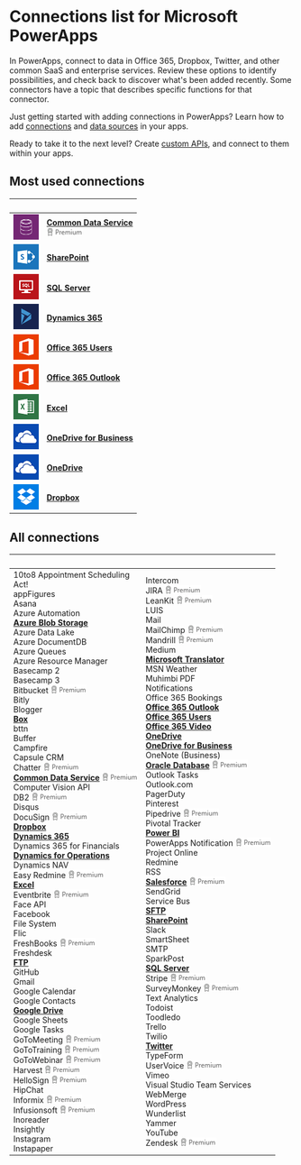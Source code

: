 <properties
	pageTitle="List of connections | Microsoft PowerApps"
	description="Overview of all the available connections you can use to build apps"
	services=""
	suite="powerapps"
	documentationCenter=""
	authors="archnair"
	manager="anneta"
	editor=""
    tags=""/>

<tags
	ms.service="powerapps"
	ms.workload="na"
	ms.tgt_pltfrm="na"
	ms.devlang="na"
	ms.topic="article"
	ms.date="02/08/2017"
	ms.author="archanan"/>

# Connections list for Microsoft PowerApps #
In PowerApps, connect to data in Office 365, Dropbox, Twitter, and other common SaaS and enterprise services. Review these options to identify possibilities, and check back to discover what's been added recently. Some connectors have a topic that describes specific functions for that connector.

Just getting started with adding connections in PowerApps? Learn how to add [connections](add-manage-connections.md) and [data sources](add-data-connection.md) in your apps.

Ready to take it to the next level? Create [custom APIs](register-custom-api.md), and connect to them within your apps.

## Most used connections ##
| &nbsp; | &nbsp; |
|---|---|
|![](./media/connections-list/cdm.png) |[**Common Data Service**](data-platform-intro.md)<br>![](./media/connections-list/premium.png)|
|![](./media/connections-list/sharepoint.png) |[**SharePoint**](./connections/connection-sharepoint-online.md)|
|![](./media/connections-list/sql.png) |[**SQL Server**](./connections/connection-azure-sqldatabase.md)|
|![](./media/connections-list/dynamics-365.png) |[**Dynamics 365**](./connections/connection-dynamics-crmonline.md)|
|![](./media/connections-list/office365.png) |[**Office 365 Users**](./connections/connection-office365-users.md)|
|![](./media/connections-list/office365.png) |[**Office 365 Outlook**](./connections/connection-office365-outlook.md)|
|![](./media/connections-list/excel.png) |[**Excel**](./connections/connection-excel.md)|
|![](./media/connections-list/onedrive.png) |[**OneDrive for Business**](cloud-storage-blob-connections.md)|
|![](./media/connections-list/onedrive.png) |[**OneDrive**](cloud-storage-blob-connections.md)|
|![](./media/connections-list/dropbox.png) |[**Dropbox**](cloud-storage-blob-connections.md)|

## All connections ##
| &nbsp; | &nbsp; |
|---|---|
|10to8 Appointment Scheduling<br>Act!<br>appFigures<br>Asana<br>Azure Automation<br>[**Azure Blob Storage**](./connections/cloud-storage-blob-connections.md)<br>Azure Data Lake<br>Azure DocumentDB<br>Azure Queues<br>Azure Resource Manager<br>Basecamp 2<br>Basecamp 3<br>Bitbucket ![](./media/connections-list/premium.png)<br>Bitly<br>Blogger<br>[**Box**](./connections/cloud-storage-blob-connections.md)<br>bttn<br>Buffer<br>Campfire<br>Capsule CRM<br>Chatter ![](./media/connections-list/premium.png)<br>[**Common Data Service**](data-platform-intro.md) ![](./media/connections-list/premium.png)<br>Computer Vision API<br>DB2 ![](./media/connections-list/premium.png)<br>Disqus<br>DocuSign ![](./media/connections-list/premium.png)<br>[**Dropbox**](./connections/cloud-storage-blob-connections.md)<br>[**Dynamics 365**](./connections/connection-dynamics-crmonline.md)<br>Dynamics 365 for Financials<br>[**Dynamics for Operations**](./connections/connection-dynamicsax.md)<br>Dynamics NAV<br>Easy Redmine ![](./media/connections-list/premium.png)<br>[**Excel**](./connections/connection-excel.md)<br>Eventbrite ![](./media/connections-list/premium.png)<br>Face API<br>Facebook<br>File System<br>Flic<br>FreshBooks ![](./media/connections-list/premium.png)<br>Freshdesk<br>[**FTP**](./connections/connection-ftp.md)<br>GitHub<br>Gmail<br>Google Calendar<br>Google Contacts<br>[**Google Drive**](./connections/cloud-storage-blob-connections.md)<br>Google Sheets<br>Google Tasks<br>GoToMeeting ![](./media/connections-list/premium.png)<br>GoToTraining ![](./media/connections-list/premium.png)<br>GoToWebinar ![](./media/connections-list/premium.png)<br>Harvest ![](./media/connections-list/premium.png)<br>HelloSign ![](./media/connections-list/premium.png)<br>HipChat<br>Informix ![](./media/connections-list/premium.png)<br>Infusionsoft ![](./media/connections-list/premium.png)<br>Inoreader<br>Insightly<br>Instagram<br>Instapaper|Intercom<br>JIRA ![](./media/connections-list/premium.png)<br>LeanKit ![](./media/connections-list/premium.png)<br>LUIS<br>Mail<br>MailChimp ![](./media/connections-list/premium.png)<br>Mandrill ![](./media/connections-list/premium.png)<br>Medium<br>[**Microsoft Translator**](./connections/connection-microsoft-translator.md)<br>MSN Weather<br>Muhimbi PDF<br>Notifications<br>Office 365 Bookings<br>[**Office 365 Outlook**](./connections/connection-office365-outlook.md)<br>[**Office 365 Users**](./connections/connection-office365-users.md)<br>[**Office 365 Video**](./connections/connection-office365-video.md)<br>[**OneDrive**](./connections/cloud-storage-blob-connections.md)<br>[**OneDrive for Business**](./connections/cloud-storage-blob-connections.md)<br>OneNote (Business)<br>[**Oracle Database**](./connections/connection-oracledb.md) ![](./media/connections-list/premium.png)<br>Outlook Tasks<br>Outlook.com<br>PagerDuty<br>Pinterest<br>Pipedrive ![](./media/connections-list/premium.png)<br>Pivotal Tracker<br>[**Power BI**](./connections/connection-powerbi.md)<br>PowerApps Notification ![](./media/connections-list/premium.png)<br>Project Online<br>Redmine<br>RSS<br>[**Salesforce**](./connections/connection-salesforce.md) ![](./media/connections-list/premium.png)<br>SendGrid<br>Service Bus<br>[**SFTP**](./connections/connection-sftp.md)<br>[**SharePoint**](./connections/connection-sharepoint-online.md)<br>Slack<br>SmartSheet<br>SMTP<br>SparkPost<br>[**SQL Server**](./connections/connection-azure-sqldatabase.md)<br>Stripe ![](./media/connections-list/premium.png)<br>SurveyMonkey ![](./media/connections-list/premium.png)<br>Text Analytics<br>Todoist<br>Toodledo<br>Trello<br>Twilio<br>[**Twitter**](./connections/connection-twitter.md)<br>TypeForm<br>UserVoice ![](./media/connections-list/premium.png)<br>Vimeo<br>Visual Studio Team Services<br>WebMerge<br>WordPress<br>Wunderlist<br>Yammer<br>YouTube<br>Zendesk ![](./media/connections-list/premium.png)|
